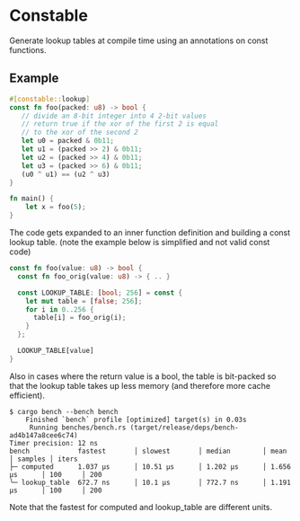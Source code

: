 # Constable

Generate lookup tables at compile time using an annotations on const functions.

## Example

```rust
#[constable::lookup]
const fn foo(packed: u8) -> bool {
   // divide an 8-bit integer into 4 2-bit values
   // return true if the xor of the first 2 is equal
   // to the xor of the second 2
   let u0 = packed & 0b11;
   let u1 = (packed >> 2) & 0b11;
   let u2 = (packed >> 4) & 0b11;
   let u3 = (packed >> 6) & 0b11;
   (u0 ^ u1) == (u2 ^ u3)
}

fn main() {
    let x = foo(5);
}
```

The code gets expanded to an inner function definition and building a const lookup table. (note the example below is simplified and not valid const code)

```rust
const fn foo(value: u8) -> bool {
  const fn foo_orig(value: u8) -> { .. }

  const LOOKUP_TABLE: [bool; 256] = const {
    let mut table = [false; 256];
    for i in 0..256 {
      table[i] = foo_orig(i);
    }
  };

  LOOKUP_TABLE[value]
}
```

Also in cases where the return value is a bool, the table is bit-packed so that the lookup table takes up less memory (and therefore more cache efficient).

```
$ cargo bench --bench bench
    Finished `bench` profile [optimized] target(s) in 0.03s
     Running benches/bench.rs (target/release/deps/bench-ad4b147a8cee6c74)
Timer precision: 12 ns
bench            fastest       │ slowest       │ median        │ mean          │ samples │ iters
├─ computed      1.037 µs      │ 10.51 µs      │ 1.202 µs      │ 1.656 µs      │ 100     │ 200
╰─ lookup_table  672.7 ns      │ 10.1 µs       │ 772.7 ns      │ 1.191 µs      │ 100     │ 200
```

Note that the fastest for computed and lookup_table are different units.

